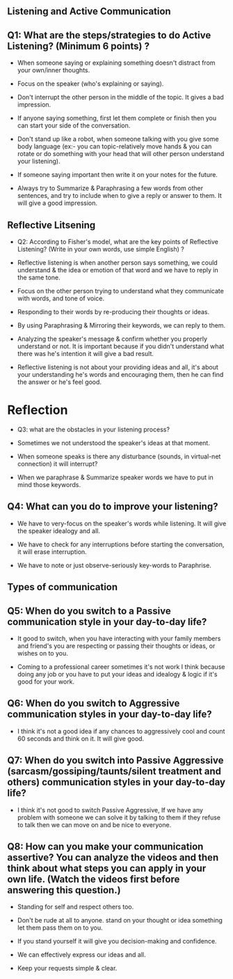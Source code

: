 ## Listening and Active Communication 

## Q1: What are the steps/strategies to do Active Listening? (Minimum 6 points) ?

  * When someone saying or explaining something doesn't distract from your own/inner thoughts.

  * Focus on the speaker (who's explaining or saying).

  * Don't interrupt the other person in the middle of the topic. It gives a bad impression.

  * If anyone saying something, first let them complete or finish then you can start your side of the conversation.

  * Don't stand up like a robot, when someone talking with you give some body language (ex:- you can topic-relatively move hands & you can rotate or do       something with your head that will other person understand your listening).

  * If someone saying important then write it on your notes for the future.

  * Always try to Summarize & Paraphrasing a few words from other sentences, and try to include when to give a reply or answer to them. It will give a       good impression.

  ## Reflective Litsening 

  * Q2: According to Fisher's model, what are the key points of Reflective Listening? (Write in your own words, use simple English) ? 

  *  Reflective listening is when another person says something, we could understand & the idea or emotion of that word and we have to reply in the same      tone.

  *  Focus on the other person trying to understand what they communicate with words, and tone of voice.

  *  Responding to their words by re-producing their thoughts or ideas.

  *  By using Paraphrasing & Mirroring their keywords, we can reply to them.

  *  Analyzing the speaker's message & confirm whether you properly understand or not. It is important because if you didn't understand what there was        he's intention it will give a bad result.

  *  Reflective listening is not about your providing ideas and all, it's about your understanding he's words and encouraging them, then he can find the      answer or he's feel good.


  # Reflection #

  * Q3: what are the obstacles in your listening process?

  *  Sometimes we not understood the speaker's ideas at that moment.

  *  When someone speaks is there any disturbance (sounds, in virtual-net connection) it will interrupt?

  *  When we paraphrase & Summarize speaker words we have to put in mind those keywords.


 ## Q4: What can you do to improve your listening?

  *  We have to very-focus on the speaker's words while listening. It will give the speaker idealogy and all.

  * We have to check for any interruptions before starting the conversation, it will erase interruption.

  *  We have to note or just observe-seriously key-words to Paraphrise.


  ## Types of communication 

  ## Q5: When do you switch to a Passive communication style in your day-to-day life?

   * It good to switch, when you have interacting with your family members and friend's you are respecting or passing their thoughts or ideas, or wishes     on to you.

   * Coming to a professional career sometimes it's not work I think because doing any job or you have to put your ideas and idealogy & logic if it's          good for your work. 

  ## Q6: When do you switch to Aggressive communication styles in your day-to-day life? 

   * I think it's not a good idea if any chances to aggressively cool and count 60 seconds and think on it. It will give good. 

  ## Q7: When do you switch into Passive Aggressive (sarcasm/gossiping/taunts/silent treatment and others) communication styles in your day-to-day life?

   * I think it's not good to switch Passive Aggressive, If we have any problem with someone we can solve it by talking to them if they refuse to talk        then we can move on and be nice to everyone.

  ## Q8: How can you make your communication assertive? You can analyze the videos and then think about what steps you can apply in your own life. (Watch the videos first before answering this question.)

   *  Standing for self and respect others too.

   * Don't be rude at all to anyone. stand on your thought or idea something let them pass them on to you.

   * If you stand yourself it will give you decision-making and confidence.

   * We can effectively express our ideas and all.

   * Keep your requests simple & clear.

